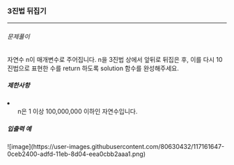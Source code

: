 <h3>3진법 뒤집기</h3>
<hr/>
<h6>문제풀이</h6>
자연수 n이 매개변수로 주어집니다. n을 3진법 상에서 앞뒤로 뒤집은 후, 이를 다시 10진법으로 표현한 수를 return 하도록 solution 함수를 완성해주세요.
<h5>제한사항</h5>
<li>
  <ul>n은 1 이상 100,000,000 이하인 자연수입니다.</ul>
 </li>
<h5>입출력 예</h5>
![image](https://user-images.githubusercontent.com/80630432/117161647-0ceb2400-adfd-11eb-8d04-eea0cbb2aaa1.png)


